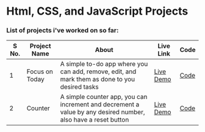 # Html, CSS, and JavaScript Projects

### List of projects i've worked on so far: 

| S No. | Project Name       |About| Live Link          |Code|
|-------|---------------------|--------|--------------------|---|
| 1     | Focus on Today        |A simple to-do app where you can add, remove, edit, and mark them as done to you desired tasks| [Live Demo](https://focusontodaybyme.netlify.app/)   |[Code](./Projects/01_Focus-on-Today)|
| 2     | Counter    |A simple counter app, you can increment and decrement a value by any desired number, also have a reset button| [Live Demo](https://mycounterbash.netlify.app/)   |[Code](./Projects/04_Counter_project)|
